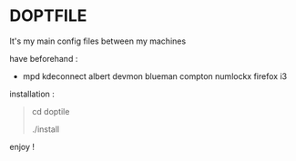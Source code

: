 # DOPTFILE 

It's my main config files between my machines

have beforehand :
   - mpd kdeconnect albert devmon blueman compton numlockx firefox i3

installation : 
> cd doptile
>
> ./install

enjoy !
